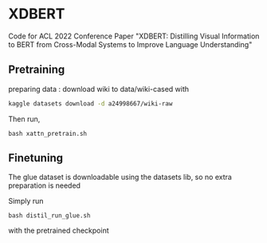 # XDBERT
Code for ACL 2022 Conference Paper "XDBERT: Distilling Visual Information to BERT from Cross-Modal Systems to Improve Language Understanding"


## Pretraining
preparing data : download wiki to data/wiki-cased with 
```bash
kaggle datasets download -d a24998667/wiki-raw
``````
Then run,
```
bash xattn_pretrain.sh
```


## Finetuning
The glue dataset is downloadable using the datasets lib, so no extra preparation is needed 

Simply run 
```
bash distil_run_glue.sh
```
with the pretrained checkpoint